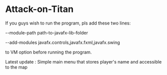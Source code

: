 # Attack-on-Titan

If you guys wish to run the program, pls add these two lines:

--module-path path-to-javafx-lib-folder

--add-modules javafx.controls,javafx.fxml,javafx.swing

to VM option before running the program.

Latest update :
Simple main menu that stores player's name and accessible to the map
